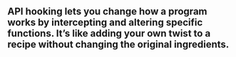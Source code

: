 ## API hooking lets you change how a program works by intercepting and altering specific functions. It’s like adding your own twist to a recipe without changing the original ingredients.
